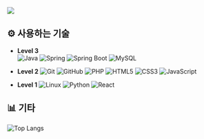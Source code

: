 <img src="https://capsule-render.vercel.app/api?type=waving&color=BDBDC8&height=150&section=header" />

## ⚙️ 사용하는 기술

- **Level 3**  
  ![Java](https://img.shields.io/badge/-Java-007396?logo=Java&logoColor=white) ![Spring](https://img.shields.io/badge/-Spring-6DB33F?logo=Spring&logoColor=white) ![Spring Boot](https://img.shields.io/badge/-Spring%20Boot-6DB33F?logo=Spring-Boot&logoColor=white) ![MySQL](https://img.shields.io/badge/-MySQL-4479A1?logo=MySQL&logoColor=white)

- **Level 2**
 ![Git](https://img.shields.io/badge/-Git-F05032?logo=Git&logoColor=white) ![GitHub](https://img.shields.io/badge/-GitHub-181717?logo=GitHub&logoColor=white) ![PHP](https://img.shields.io/badge/-PHP-777BB4?logo=PHP&logoColor=white) ![HTML5](https://img.shields.io/badge/-HTML5-E34F26?logo=HTML5&logoColor=white) ![CSS3](https://img.shields.io/badge/-CSS3-1572B6?logo=CSS3&logoColor=white) ![JavaScript](https://img.shields.io/badge/-JavaScript-F7DF1E?logo=JavaScript&logoColor=black)

- **Level 1** 
![Linux](https://img.shields.io/badge/-Linux-FCC624?logo=Linux&logoColor=black) ![Python](https://img.shields.io/badge/-Python-3776AB?logo=Python&logoColor=white) ![React](https://img.shields.io/badge/-React-61DAFB?logo=React&logoColor=white)
## 📊 기타
![Top Langs](https://github-readme-stats.vercel.app/api/top-langs/?username=1rreplaceable&layout=compact)

